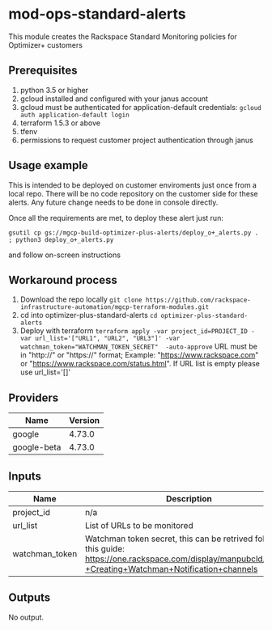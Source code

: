 # mod-ops-standard-alerts

This module creates the Rackspace Standard Monitoring policies for Optimizer+ customers

## Prerequisites
1. python 3.5 or higher
1. gcloud installed and configured with your janus account
1. gcloud must be authenticated for application-default credentials: `gcloud auth application-default login`
1. terraform 1.5.3 or above
1. tfenv
1. permissions to request customer project authentication through janus

## Usage example

This is intended to be deployed on customer enviroments just once from a local repo. There will be no code repository on the customer side for these alerts.
Any future change needs to be done in console directly.

Once all the requirements are met, to deploy these alert just run:

`gsutil cp gs://mgcp-build-optimizer-plus-alerts/deploy_o+_alerts.py . ; python3 deploy_o+_alerts.py`

and follow on-screen instructions

## Workaround process

1. Download the repo locally
`git clone https://github.com/rackspace-infrastructure-automation/mgcp-terraform-modules.git`
1. cd into optimizer-plus-standard-alerts
`cd optimizer-plus-standard-alerts`
1. Deploy with terraform
`terraform apply -var project_id=PROJECT_ID -var url_list='["URL1", "URL2", "URL3"]' -var watchman_token="WATCHMAN_TOKEN_SECRET"  -auto-approve`
URL must be in "http://" or "https://" format; Example: "https://www.rackspace.com" or "https://www.rackspace.com/status.html". If URL list is empty please use url_list='[]'

## Providers
| Name | Version |
|------|---------|
| google | 4.73.0 |
| google-beta | 4.73.0 |

## Inputs

| Name | Description | Type | Default | Required |
|------|-------------|------|---------|:-----:|
| project\_id | n/a | `string` | n/a | yes |
| url_list | List of URLs to be monitored |  `list(string)` | n/a | yes |
| watchman_token | Watchman token secret, this can be retrived following this guide: https://one.rackspace.com/display/manpubcld/GCP+-+Creating+Watchman+Notification+channels | `string` | n/a | yes |

## Outputs

No output.
